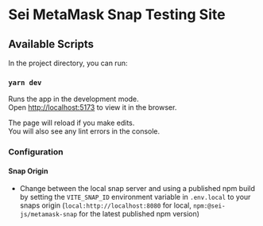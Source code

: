 # Sei MetaMask Snap Testing Site

## Available Scripts

In the project directory, you can run:

### `yarn dev`

Runs the app in the development mode.\
Open [http://localhost:5173](http://localhost:5173) to view it in the browser.

The page will reload if you make edits.\
You will also see any lint errors in the console.

### Configuration
#### Snap Origin 
- Change between the local snap server and using a published npm build by setting the  `VITE_SNAP_ID` environment variable in `.env.local` to your snaps origin (`local:http://localhost:8080` for local, `npm:@sei-js/metamask-snap` for the latest published npm version)
